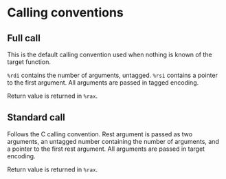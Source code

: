 # Calling conventions

## Full call

This is the default calling convention used when nothing is known of the target function.

`%rdi` contains the number of arguments, untagged.
`%rsi` contains a pointer to the first argument. All arguments are passed in tagged encoding.

Return value is returned in `%rax`.

## Standard call

Follows the C calling convention. Rest argument is passed as two arguments, an untagged number
containing the number of arguments, and a pointer to the first rest argument. All arguments are
passed in target encoding.

Return value is returned in `%rax`.
